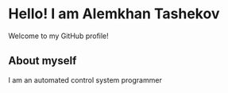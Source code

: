 # Hello! I am Alemkhan Tashekov

Welcome to my GitHub profile!

## About myself
I am an automated control system programmer
